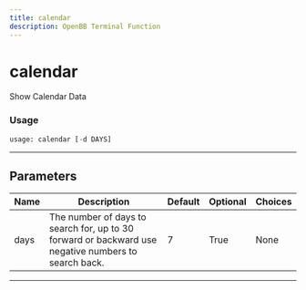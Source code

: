 ```yaml
---
title: calendar
description: OpenBB Terminal Function
---
```


# calendar

Show Calendar Data

### Usage

```python
usage: calendar [-d DAYS]
```

---

## Parameters

| Name | Description | Default | Optional | Choices |
| ---- | ----------- | ------- | -------- | ------- |
| days | The number of days to search for, up to 30 forward or backward use negative numbers to search back. | 7 | True | None |
---

